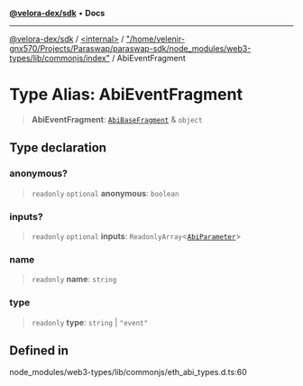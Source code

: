 [**@velora-dex/sdk**](../../../../README.md) • **Docs**

***

[@velora-dex/sdk](../../../../globals.md) / [\<internal\>](../../../README.md) / ["/home/velenir-gnx570/Projects/Paraswap/paraswap-sdk/node\_modules/web3-types/lib/commonjs/index"](../README.md) / AbiEventFragment

# Type Alias: AbiEventFragment

> **AbiEventFragment**: [`AbiBaseFragment`](AbiBaseFragment.md) & `object`

## Type declaration

### anonymous?

> `readonly` `optional` **anonymous**: `boolean`

### inputs?

> `readonly` `optional` **inputs**: `ReadonlyArray`\<[`AbiParameter`](AbiParameter.md)\>

### name

> `readonly` **name**: `string`

### type

> `readonly` **type**: `string` \| `"event"`

## Defined in

node\_modules/web3-types/lib/commonjs/eth\_abi\_types.d.ts:60
